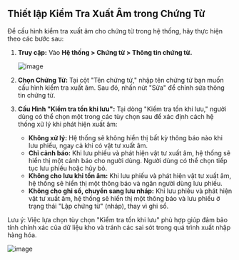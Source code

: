## Thiết lập Kiểm Tra Xuất Âm trong Chứng Từ

Để cấu hình kiểm tra xuất âm cho chứng từ trong hệ thống, hãy thực hiện theo các bước sau:

1.  **Truy cập:** Vào **Hệ thống > Chứng từ > Thông tin chứng từ.**

    ![image](https://wiki.arito.vn/test/download/file?_id=67c8089b3f3907f09b61e8ba)

2.  **Chọn Chứng Từ:** Tại cột "Tên chứng từ," nhập tên chứng từ bạn muốn cấu hình kiểm tra xuất âm. Sau đó, nhấn nút "Sửa" để chỉnh sửa thông tin chứng từ.

3.  **Cấu Hình "Kiểm tra tồn khi lưu":** Tại dòng "Kiểm tra tồn khi lưu," người dùng có thể chọn một trong các tùy chọn sau để xác định cách hệ thống xử lý khi phát hiện xuất âm:
    *   **Không xử lý:** Hệ thống sẽ không hiển thị bất kỳ thông báo nào khi lưu phiếu, ngay cả khi có vật tư xuất âm.
    *   **Chỉ cảnh báo:** Khi lưu phiếu và phát hiện vật tư xuất âm, hệ thống sẽ hiển thị một cảnh báo cho người dùng. Người dùng có thể chọn tiếp tục lưu phiếu hoặc hủy bỏ.
    *   **Không cho lưu khi tồn âm:** Khi lưu phiếu và phát hiện vật tư xuất âm, hệ thống sẽ hiển thị một thông báo và ngăn người dùng lưu phiếu.
    *   **Không cho ghi sổ, chuyển sang lưu nháp:** Khi lưu phiếu và phát hiện vật tư xuất âm, hệ thống sẽ hiển thị một thông báo và lưu phiếu ở trạng thái "Lập chứng từ" (nháp), thay vì ghi sổ.

Lưu ý: Việc lựa chọn tùy chọn "Kiểm tra tồn khi lưu" phù hợp giúp đảm bảo tính chính xác của dữ liệu kho và tránh các sai sót trong quá trình xuất nhập hàng hóa.

![image](https://wiki.arito.vn/test/download/file?_id=67c8086d3f3907f09b61e8b7)
